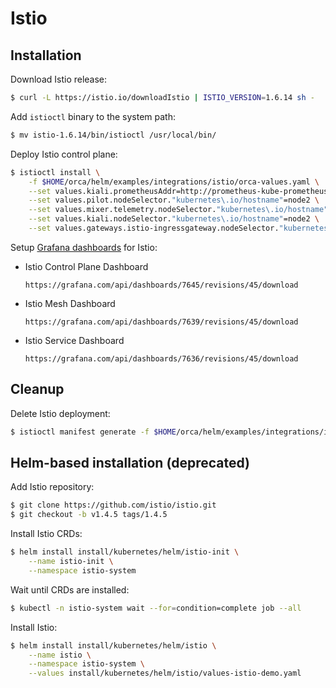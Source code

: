 # Istio

## Installation

Download Istio release:

```bash
$ curl -L https://istio.io/downloadIstio | ISTIO_VERSION=1.6.14 sh -
```

Add `istioctl` binary to the system path:

```bash
$ mv istio-1.6.14/bin/istioctl /usr/local/bin/
```

Deploy Istio control plane:

```bash
$ istioctl install \
    -f $HOME/orca/helm/examples/integrations/istio/orca-values.yaml \
    --set values.kiali.prometheusAddr=http://prometheus-kube-prometheus-prometheus.monitoring:9090 \
    --set values.pilot.nodeSelector."kubernetes\.io/hostname"=node2 \
    --set values.mixer.telemetry.nodeSelector."kubernetes\.io/hostname"=node2 \
    --set values.kiali.nodeSelector."kubernetes\.io/hostname"=node2 \
    --set values.gateways.istio-ingressgateway.nodeSelector."kubernetes\.io/hostname"=node2
```

Setup [Grafana dashboards](https://grafana.com/orgs/istio/dashboards) for Istio:

* Istio Control Plane Dashboard

    ```
    https://grafana.com/api/dashboards/7645/revisions/45/download
    ```

* Istio Mesh Dashboard

    ```
    https://grafana.com/api/dashboards/7639/revisions/45/download
    ```

* Istio Service Dashboard

    ```
    https://grafana.com/api/dashboards/7636/revisions/45/download
    ```


## Cleanup

Delete Istio deployment:

```bash
$ istioctl manifest generate -f $HOME/orca/helm/examples/integrations/istio/orca-values.yaml | kubectl delete -f -
```

## Helm-based installation (deprecated)

Add Istio repository:

```bash
$ git clone https://github.com/istio/istio.git
$ git checkout -b v1.4.5 tags/1.4.5
```

Install Istio CRDs:

```bash
$ helm install install/kubernetes/helm/istio-init \
    --name istio-init \
    --namespace istio-system
```

Wait until CRDs are installed:

```bash
$ kubectl -n istio-system wait --for=condition=complete job --all
```

Install Istio:

```bash
$ helm install install/kubernetes/helm/istio \
    --name istio \
    --namespace istio-system \
    --values install/kubernetes/helm/istio/values-istio-demo.yaml
```
